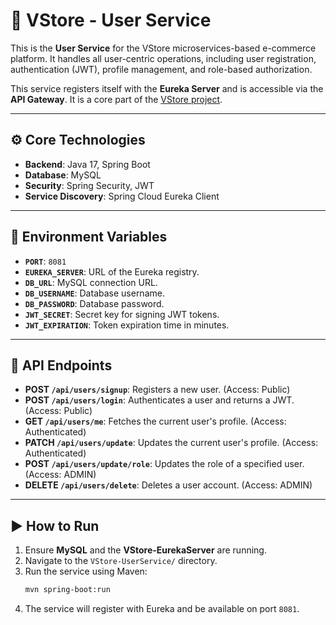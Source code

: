 # 👤 VStore - User Service

This is the **User Service** for the VStore microservices-based e-commerce platform. It handles all user-centric operations, including user registration, authentication (JWT), profile management, and role-based authorization.

This service registers itself with the **Eureka Server** and is accessible via the **API Gateway**. It is a core part of the [VStore project](https://github.com/your-username/VStore).

---

## ⚙️ Core Technologies

* **Backend**: Java 17, Spring Boot
* **Database**: MySQL
* **Security**: Spring Security, JWT
* **Service Discovery**: Spring Cloud Eureka Client

---

## 🔑 Environment Variables

* **`PORT`**: `8081`
* **`EUREKA_SERVER`**: URL of the Eureka registry.
* **`DB_URL`**: MySQL connection URL.
* **`DB_USERNAME`**: Database username.
* **`DB_PASSWORD`**: Database password.
* **`JWT_SECRET`**: Secret key for signing JWT tokens.
* **`JWT_EXPIRATION`**: Token expiration time in minutes.

---

## 🚀 API Endpoints

* **POST `/api/users/signup`**: Registers a new user. (Access: Public)
* **POST `/api/users/login`**: Authenticates a user and returns a JWT. (Access: Public)
* **GET `/api/users/me`**: Fetches the current user's profile. (Access: Authenticated)
* **PATCH `/api/users/update`**: Updates the current user's profile. (Access: Authenticated)
* **POST `/api/users/update/role`**: Updates the role of a specified user. (Access: ADMIN)
* **DELETE `/api/users/delete`**: Deletes a user account. (Access: ADMIN)

---

## ▶️ How to Run

1.  Ensure **MySQL** and the **VStore-EurekaServer** are running.
2.  Navigate to the `VStore-UserService/` directory.
3.  Run the service using Maven:
    ```bash
    mvn spring-boot:run
    ```
4.  The service will register with Eureka and be available on port `8081`.
